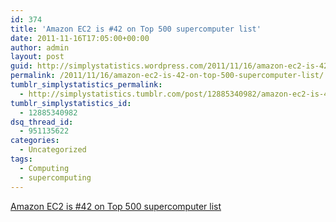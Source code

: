```yaml
---
id: 374
title: 'Amazon EC2 is #42 on Top 500 supercomputer list'
date: 2011-11-16T17:05:00+00:00
author: admin
layout: post
guid: http://simplystatistics.wordpress.com/2011/11/16/amazon-ec2-is-42-on-top-500-supercomputer-list
permalink: /2011/11/16/amazon-ec2-is-42-on-top-500-supercomputer-list/
tumblr_simplystatistics_permalink:
  - http://simplystatistics.tumblr.com/post/12885340982/amazon-ec2-is-42-on-top-500-supercomputer-list
tumblr_simplystatistics_id:
  - 12885340982
dsq_thread_id:
  - 951135622
categories:
  - Uncategorized
tags:
  - Computing
  - supercomputing
---
```

[Amazon EC2 is #42 on Top 500 supercomputer list](http://www.top500.org/list/2011/11/100)